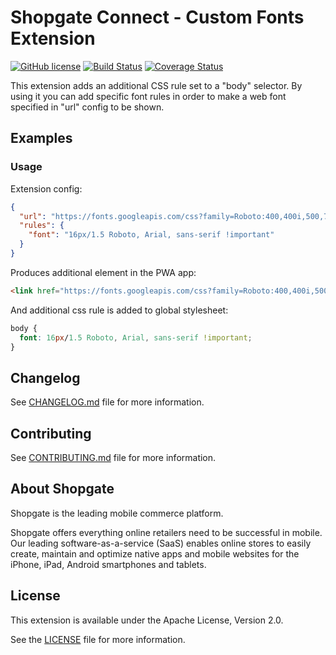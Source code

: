 # Shopgate Connect - Custom Fonts Extension

[![GitHub license](http://dmlc.github.io/img/apache2.svg)](LICENSE)
[![Build Status](https://travis-ci.org/shopgate/ext-custom-fonts.svg?branch=master)](https://travis-ci.org/shopgate/ext-custom-fonts) [![Coverage Status](https://coveralls.io/repos/github/shopgate/ext-custom-fonts/badge.svg?branch=master)](https://coveralls.io/github/shopgate/ext-custom-fonts?branch=master)

This extension adds an additional CSS rule set to a "body" selector. By using it you can add specific font rules in order to make a web font specified in "url" config to be shown.

## Examples

### Usage
Extension config:
```json
{
  "url": "https://fonts.googleapis.com/css?family=Roboto:400,400i,500,700,900",
  "rules": {
    "font": "16px/1.5 Roboto, Arial, sans-serif !important"
  }
}
```

Produces additional <link> element in the PWA app:
```html
<link href="https://fonts.googleapis.com/css?family=Roboto:400,400i,500,700,900" rel="stylesheet">
```

And additional css rule is added to global stylesheet:
```css
body {
  font: 16px/1.5 Roboto, Arial, sans-serif !important;
}
```

## Changelog

See [CHANGELOG.md](CHANGELOG.md) file for more information.

## Contributing

See [CONTRIBUTING.md](docs/CONTRIBUTING.md) file for more information.

## About Shopgate

Shopgate is the leading mobile commerce platform.

Shopgate offers everything online retailers need to be successful in mobile. Our leading
software-as-a-service (SaaS) enables online stores to easily create, maintain and optimize native
apps and mobile websites for the iPhone, iPad, Android smartphones and tablets.

## License

This extension is available under the Apache License, Version 2.0.

See the [LICENSE](./LICENSE) file for more information.
